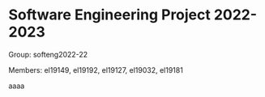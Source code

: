 # Software Engineering Project 2022-2023

Group: softeng2022-22

Members: el19149, el19192, el19127, el19032, el19181
  
  

aaaa